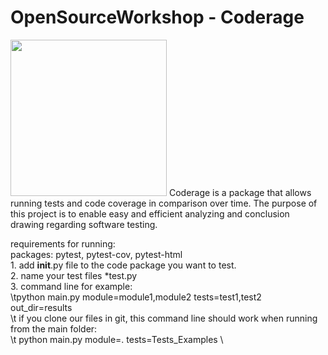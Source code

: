 # OpenSourceWorkshop - Coderage
<img src="https://github.com/shakedkialy/Coderage/blob/main/html_files/logo.png?raw=true" width="250"> 
Coderage is a package that allows running tests and code coverage in comparison over time.
The purpose of this project is to enable easy and efficient analyzing and conclusion drawing regarding software testing.


requirements for running: \
    packages: pytest, pytest-cov, pytest-html \
    1. add __init__.py file to the code package you want to test. \
    2. name your test files *test.py \
    3. command line for example: \
      \tpython main.py module=module1,module2 tests=test1,test2 out_dir=results \
        \t if you clone our files in git, this command line should work when running from the main folder: \
        \t python main.py module=. tests=Tests_Examples \

